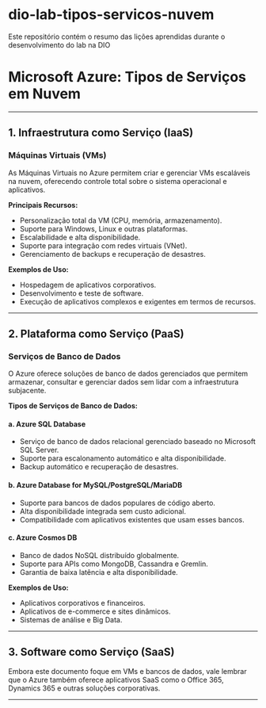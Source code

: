 # dio-lab-tipos-servicos-nuvem
Este repositório contém o resumo das lições aprendidas durante o desenvolvimento do lab na DIO

# Microsoft Azure: Tipos de Serviços em Nuvem  

---

## **1. Infraestrutura como Serviço (IaaS)**  

### **Máquinas Virtuais (VMs)**  
As Máquinas Virtuais no Azure permitem criar e gerenciar VMs escaláveis na nuvem, oferecendo controle total sobre o sistema operacional e aplicativos.  

**Principais Recursos:**  
- Personalização total da VM (CPU, memória, armazenamento).  
- Suporte para Windows, Linux e outras plataformas.  
- Escalabilidade e alta disponibilidade.  
- Suporte para integração com redes virtuais (VNet).  
- Gerenciamento de backups e recuperação de desastres.  

**Exemplos de Uso:**  
- Hospedagem de aplicativos corporativos.  
- Desenvolvimento e teste de software.  
- Execução de aplicativos complexos e exigentes em termos de recursos.  

---

## **2. Plataforma como Serviço (PaaS)**  

### **Serviços de Banco de Dados**  
O Azure oferece soluções de banco de dados gerenciados que permitem armazenar, consultar e gerenciar dados sem lidar com a infraestrutura subjacente.  

**Tipos de Serviços de Banco de Dados:**  

#### a. **Azure SQL Database**  
- Serviço de banco de dados relacional gerenciado baseado no Microsoft SQL Server.  
- Suporte para escalonamento automático e alta disponibilidade.  
- Backup automático e recuperação de desastres.  

#### b. **Azure Database for MySQL/PostgreSQL/MariaDB**  
- Suporte para bancos de dados populares de código aberto.  
- Alta disponibilidade integrada sem custo adicional.  
- Compatibilidade com aplicativos existentes que usam esses bancos.  

#### c. **Azure Cosmos DB**  
- Banco de dados NoSQL distribuído globalmente.  
- Suporte para APIs como MongoDB, Cassandra e Gremlin.  
- Garantia de baixa latência e alta disponibilidade.  

**Exemplos de Uso:**  
- Aplicativos corporativos e financeiros.  
- Aplicativos de e-commerce e sites dinâmicos.  
- Sistemas de análise e Big Data.  

---

## **3. Software como Serviço (SaaS)**  
Embora este documento foque em VMs e bancos de dados, vale lembrar que o Azure também oferece aplicativos SaaS como o Office 365, Dynamics 365 e outras soluções corporativas.  

---
